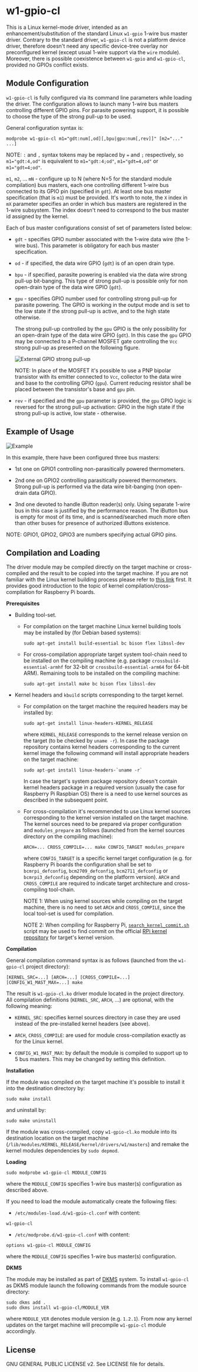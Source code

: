 w1-gpio-cl
==========

This is a Linux kernel-mode driver, intended as an enhancement/substitution
of the standard Linux `w1-gpio` 1-wire bus master driver. Contrary to
the standard driver, `w1-gpio-cl` is not a platform device driver, therefore
doesn't need any specific device-tree overlay nor preconfigured kernel (except
usual 1-wire support via the `wire` module). Moreover, there is possible
coexistence between `w1-gpio` and `w1-gpio-cl`, provided no GPIOs conflict
exists.

Module Configuration
--------------------

`w1-gpio-cl` is fully configured via its command line parameters while loading
the driver. The configuration allows to launch many 1-wire bus masters
controlling different GPIO pins. For parasite powering support, it is
possible to choose the type of the strong pull-up to be used.

General configuration syntax is:
```
modprobe w1-gpio-cl m1="gdt:num[,od][,bpu|gpu:num[,rev]]" [m2="..." ...]
```

NOTE: `:` and `,` syntax tokens may be replaced by `=` and `;` respectively,
so `m1="gdt:4,od"` is equivalent to `m1="gdt:4;od"`, `m1="gdt=4,od"` or
`m1="gdt=4;od"`.

`m1`, `m2`, ... `mN` - configure up to N (where N=5 for the standard module
compilation) bus masters, each one controlling different 1-wire bus connected
to its GPIO pin (specified in `gdt`). At least one bus master specification
(that is `m1`) must be provided. It's worth to note, the `X` index in `mX`
parameter specifies an order in which bus masters are registered in the 1-wire
subsystem. The index doesn't need to correspond to the bus master id assigned
by the kernel.

Each of bus master configurations consist of set of parameters listed below:

* `gdt` - specifies GPIO number associated with the 1-wire data wire (the
  1-wire bus). This parameter is obligatory for each bus master specification.

* `od` - if specified, the data wire GPIO (`gdt`) is of an open drain type.

* `bpu` - if specified, parasite powering is enabled via the data wire strong
  pull-up bit-banging. This type of strong pull-up is possible only for non
  open-drain type of the data wire GPIO (`gdt`).

* `gpu` - specifies GPIO number used for controlling strong pull-up for
  parasite powering. The GPIO is working in the output mode and is set to the
  low state if the strong pull-up is active, and to the high state otherwise.

  The strong pull-up controlled by the `gpu` GPIO is the only possibility for
  an open-drain type of the data wire GPIO (`gdt`). In this case the `gpu` GPIO
  may be connected to a P-channel MOSFET gate controlling the `Vcc` strong
  pull-up as presented on the following figure.

  ![External GPIO strong pull-up](schema/gpu.png)

  NOTE: In place of the MOSFET it's possible to use a PNP bipolar transistor
  with its emitter connected to `Vcc`, collector to the data wire and base to
  the controlling GPIO (`gpu`). Current reducing resistor shall be placed between
  the transistor's base and `gpu` pin.

* `rev` - if specified and the `gpu` parameter is provided, the `gpu` GPIO
  logic is reversed for the strong pull-up activation: GPIO in the high state
  if the strong pull-up is active, low state - otherwise.

Example of Usage
----------------

![Example](schema/example.png)

In this example, there have been configured three bus masters:

* 1st one on GPIO1 controlling non-parasitically powered thermometers.

* 2nd one on GPIO2 controlling parasitically powered thermometers. Strong
  pull-up is performed via the data wire bit-banging (non open-drain data GPIO).

* 3nd one devoted to handle iButton reader(s) only. Using separate 1-wire bus
  in this case is justified by the performance reason. The iButton bus is empty
  for most of its time, and is scanned/searched much more often than other
  buses for presence of authorized iButtons existence.

NOTE: GPIO1, GPIO2, GPIO3 are numbers specifying actual GPIO pins.

Compilation and Loading
-----------------------

The driver module may be compiled directly on the target machine or
cross-compiled and the result to be copied into the target machine.
If you are not familiar with the Linux kernel building process please refer to
[this link](https://www.raspberrypi.org/documentation/linux/kernel/building.md)
first. It provides good introduction to the topic of kernel
compilation/cross-compilation for Raspberry Pi boards.

**Prerequisites**

* Building tool-set.

  * For compilation on the target machine Linux kernel building tools may be
    installed by (for Debian based systems):
    ```
    sudo apt-get install build-essential bc bison flex libssl-dev
    ```

  * For cross-compilation appropriate target system tool-chain need to be
    installed on the compiling machine (e.g. package `crossbuild-essential-armhf`
    for 32-bit or `crossbuild-essential-arm64` for 64-bit ARM). Remaining tools
    to be installed on the compiling machine:
    ```
    sudo apt-get install make bc bison flex libssl-dev
    ```

* Kernel headers and `kbuild` scripts corresponding to the target kernel.

  * For compilation on the target machine the required headers may be installed
    by:
    ```
    sudo apt-get install linux-headers-KERNEL_RELEASE
    ```
    where `KERNEL_RELEASE` corresponds to the kernel release version on the
    target (to be checked by `uname -r`). In case the package repository
    contains kernel headers corresponding to the current kernel image the
    following command will install appropriate headers on the target machine:
    ```
    sudo apt-get install linux-headers-`uname -r`
    ```
    In case the target's system package repository doesn't contain kernel
    headers package in a required version (usually the case for Raspberry Pi
    Raspbian OS) there is a need to use kernel sources as described in the
    subsequent point.

  * For cross-compilation it's recommended to use Linux kernel sources
    corresponding to the kernel version installed on the target machine.
    The kernel sources need to be prepared via proper configuration and
    `modules_prepare` as follows (launched from the kernel sources directory
    on the compiling machine):
    ```
    ARCH=... CROSS_COMPILE=... make CONFIG_TARGET modules_prepare
    ```
    where `CONFIG_TARGET` is a specific kernel target configuration (e.g. for
    Raspberry Pi boards the configuration shall be set to `bcmrpi_defconfig`,
    `bcm2709_defconfig`, `bcm2711_defconfig` or `bcmrpi3_defconfig` depending
    on the platform version). `ARCH` and `CROSS_COMPILE` are required to
    indicate target architecture and cross-compiling tool-chain.

    NOTE 1: When using kernel sources while compiling on the target machine,
    there is no need to set `ARCH` and `CROSS_COMPILE`, since the local tool-set
    is used for compilation.

    NOTE 2: When compiling for Raspberry Pi,
    [`search_kernel_commit.sh`](https://github.com/pstolarz/rpi-tools/blob/master/search_kernel_commit.sh)
    script may be used to find commit on the official
    [RPi kernel repository](https://github.com/raspberrypi/linux)
    for target's kernel version.

**Compilation**

General compilation command syntax is as follows (launched from the `w1-gpio-cl`
project directory):
```
[KERNEL_SRC=...] [ARCH=...] [CROSS_COMPILE=...] [CONFIG_W1_MAST_MAX=...] make
```

The result is `w1-gpio-cl.ko` driver module located in the project directory.
All compilation definitions (`KERNEL_SRC`, `ARCH`, ...) are optional, with the
following meaning:

* `KERNEL_SRC`: specifies kernel sources directory in case they are used
  instead of the pre-installed kernel headers (see above).

* `ARCH`, `CROSS_COMPILE`: are used for module cross-compilation exactly as
  for the Linux kernel.

* `CONFIG_W1_MAST_MAX`: by default the module is compiled to support up to 5 bus
  masters. This may be changed by setting this definition.

**Installation**

If the module was compiled on the target machine it's possible to install it
into the destination directory by:
```
sudo make install
```
and uninstall by:
```
sudo make uninstall
```

If the module was cross-compiled, copy `w1-gpio-cl.ko` module into its destination
location on the target machine (`/lib/modules/KERNEL_RELEASE/kernel/drivers/w1/masters`)
and remake the kernel modules dependencies by `sudo depmod`.

**Loading**
```
sudo modprobe w1-gpio-cl MODULE_CONFIG
```
where the `MODULE_CONFIG` specifies 1-wire bus master(s) configuration as
described above.

If you need to load the module automatically create the following files:
* `/etc/modules-load.d/w1-gpio-cl.conf` with content:
```
w1-gpio-cl
```
* `/etc/modprobe.d/w1-gpio-cl.conf` with content:
```
options w1-gpio-cl MODULE_CONFIG
```
where the `MODULE_CONFIG` specifies 1-wire bus master(s) configuration.

**DKMS**

The module may be installed as part of [DKMS](https://en.wikipedia.org/wiki/Dynamic_Kernel_Module_Support)
system. To install `w1-gpio-cl` as DKMS module launch the following commands
from the module source directory:
```
sudo dkms add .
sudo dkms install w1-gpio-cl/MODULE_VER
```
where `MODULE_VER` denotes module version (e.g. `1.2.1`). From now any kernel
updates on the target machine will precompile `w1-gpio-cl` module accordingly.

License
-------

GNU GENERAL PUBLIC LICENSE v2. See LICENSE file for details.

